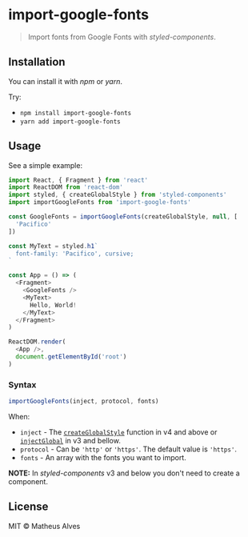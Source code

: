 # import-google-fonts

> Import fonts from Google Fonts with *styled-components*.

## Installation

You can install it with *npm* or *yarn*.

Try:

- `npm install import-google-fonts`
- `yarn add import-google-fonts`

## Usage

See a simple example:

```javascript
import React, { Fragment } from 'react'
import ReactDOM from 'react-dom'
import styled, { createGlobalStyle } from 'styled-components'
import importGoogleFonts from 'import-google-fonts'

const GoogleFonts = importGoogleFonts(createGlobalStyle, null, [
  'Pacifico'
])

const MyText = styled.h1`
  font-family: 'Pacifico', cursive;
`

const App = () => (
  <Fragment>
    <GoogleFonts />
    <MyText>
      Hello, World!
    </MyText>
  </Fragment>   
)

ReactDOM.render(
  <App />,
  document.getElementById('root')
)
```

### Syntax

```javascript
importGoogleFonts(inject, protocol, fonts)
```

When:

* `inject` - The [`createGlobalStyle`](https://www.styled-components.com/docs/api#createglobalstyle) function in v4 and above or [`injectGlobal`](https://www.styled-components.com/docs/api#deprecated-injectglobal) in v3 and bellow.
* `protocol` - Can be `'http'` or `'https'`. The default value is `'https'`.
* `fonts` - An array with the fonts you want to import.

**NOTE:** In *styled-components* v3 and below you don't need to create a component.

## License

MIT &copy; Matheus Alves